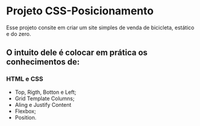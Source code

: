 # Projeto CSS-Posicionamento

Esse projeto consite em criar um site simples de venda de bicicleta, estático e do zero.

## O intuito dele é colocar em prática os conhecimentos de:

### HTML e CSS

* Top, Rigth, Botton e Left;
* Grid Template Columns;
* Aling e Justify Content
* Flexbox;
* Position.